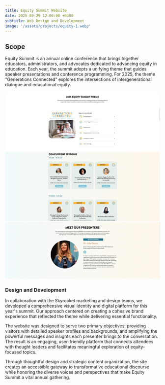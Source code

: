 ```yaml
---
title: Equity Summit Website
date: 2025-09-29 12:00:00 +0300
subtitle: Web Design and Development
image: '/assets/projects/equity-1.webp'
---
```


## Scope
Equity Summit is an annual online conference that brings together educators, administrators, and advocates dedicated to advancing equity in education. Each year, the summit adopts a unifying theme that guides speaker presentations and conference programming. For 2025, the theme "Generations Connected" explores the intersections of intergenerational dialogue and educational equity.

<div class="gallery-box">
  <div class="gallery">
    <img src="/assets/projects/equity-2.webp" loading="lazy" alt="Project">
    <img src="/assets/projects/equity-3.webp" loading="lazy" alt="Project">
    <img src="/assets/projects/equity-4.webp" loading="lazy" alt="Project">
  </div>
</div>

### Design and Development
In collaboration with the Skyrocket marketing and design teams, we developed a comprehensive visual identity and digital platform for this year's summit. Our approach centered on creating a cohesive brand experience that reflected the theme while delivering essential functionality.

The website was designed to serve two primary objectives: providing visitors with detailed speaker profiles and backgrounds, and amplifying the powerful messages and insights each presenter brings to the conversation. The result is an engaging, user-friendly platform that connects attendees with thought leaders and facilitates meaningful exploration of equity-focused topics.

Through thoughtful design and strategic content organization, the site creates an accessible gateway to transformative educational discourse while honoring the diverse voices and perspectives that make Equity Summit a vital annual gathering.
